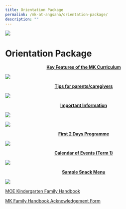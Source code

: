 ```yaml
---
title: Orientation Package
permalink: /mk-at-angsana/orientation-package/
description: ""
---
```

![](/images/MK-Angsana.jpg)


Orientation Package
===================

<center><b><u>Key Features of the MK Curriculum </u></b></center>

![](/images/OP.png)


<center><b><u>Tips for parents/caregivers </u></b></center>

![](/images/OP2.png)

<center><b><u>Important Information </u></b></center>

![](/images/MK@Angsana/K1%20Important%20Information.jpg)

![](/images/MK@Angsana/K2%20Important%20Information.jpg)


<center><b><u> First 2 Days Programme </u></b></center>

![](/images/MK@Angsana/K1%20First%202%20Days%20Programme.png)

	
<center><b><u> Calendar of Events (Term 1) </u></b></center>
	
![](/images/MK@Angsana/Calendar%20of%20Events%20(Term%201).png)


<center><b><u> Sample Snack Menu</u></b></center>

![](/images/MK@Angsana/OP8.png)

	
[MOE Kindergarten Family Handbook](/files/2021%20MOE%20Kindergarten%20Family%20Handbook.pdf)

[MK Family Handbook Acknowledgement Form](/files/MK%20Family%20Handbook%20Acknowledgement%20Form.pdf)